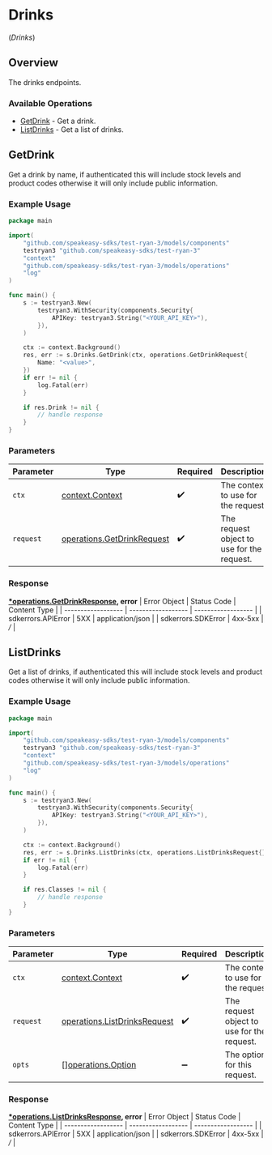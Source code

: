 # Drinks
(*Drinks*)

## Overview

The drinks endpoints.

### Available Operations

* [GetDrink](#getdrink) - Get a drink.
* [ListDrinks](#listdrinks) - Get a list of drinks.

## GetDrink

Get a drink by name, if authenticated this will include stock levels and product codes otherwise it will only include public information.

### Example Usage

```go
package main

import(
	"github.com/speakeasy-sdks/test-ryan-3/models/components"
	testryan3 "github.com/speakeasy-sdks/test-ryan-3"
	"context"
	"github.com/speakeasy-sdks/test-ryan-3/models/operations"
	"log"
)

func main() {
    s := testryan3.New(
        testryan3.WithSecurity(components.Security{
            APIKey: testryan3.String("<YOUR_API_KEY>"),
        }),
    )

    ctx := context.Background()
    res, err := s.Drinks.GetDrink(ctx, operations.GetDrinkRequest{
        Name: "<value>",
    })
    if err != nil {
        log.Fatal(err)
    }

    if res.Drink != nil {
        // handle response
    }
}
```

### Parameters

| Parameter                                                                | Type                                                                     | Required                                                                 | Description                                                              |
| ------------------------------------------------------------------------ | ------------------------------------------------------------------------ | ------------------------------------------------------------------------ | ------------------------------------------------------------------------ |
| `ctx`                                                                    | [context.Context](https://pkg.go.dev/context#Context)                    | :heavy_check_mark:                                                       | The context to use for the request.                                      |
| `request`                                                                | [operations.GetDrinkRequest](../../models/operations/getdrinkrequest.md) | :heavy_check_mark:                                                       | The request object to use for the request.                               |


### Response

**[*operations.GetDrinkResponse](../../models/operations/getdrinkresponse.md), error**
| Error Object       | Status Code        | Content Type       |
| ------------------ | ------------------ | ------------------ |
| sdkerrors.APIError | 5XX                | application/json   |
| sdkerrors.SDKError | 4xx-5xx            | */*                |

## ListDrinks

Get a list of drinks, if authenticated this will include stock levels and product codes otherwise it will only include public information.

### Example Usage

```go
package main

import(
	"github.com/speakeasy-sdks/test-ryan-3/models/components"
	testryan3 "github.com/speakeasy-sdks/test-ryan-3"
	"context"
	"github.com/speakeasy-sdks/test-ryan-3/models/operations"
	"log"
)

func main() {
    s := testryan3.New(
        testryan3.WithSecurity(components.Security{
            APIKey: testryan3.String("<YOUR_API_KEY>"),
        }),
    )

    ctx := context.Background()
    res, err := s.Drinks.ListDrinks(ctx, operations.ListDrinksRequest{})
    if err != nil {
        log.Fatal(err)
    }

    if res.Classes != nil {
        // handle response
    }
}
```

### Parameters

| Parameter                                                                    | Type                                                                         | Required                                                                     | Description                                                                  |
| ---------------------------------------------------------------------------- | ---------------------------------------------------------------------------- | ---------------------------------------------------------------------------- | ---------------------------------------------------------------------------- |
| `ctx`                                                                        | [context.Context](https://pkg.go.dev/context#Context)                        | :heavy_check_mark:                                                           | The context to use for the request.                                          |
| `request`                                                                    | [operations.ListDrinksRequest](../../models/operations/listdrinksrequest.md) | :heavy_check_mark:                                                           | The request object to use for the request.                                   |
| `opts`                                                                       | [][operations.Option](../../models/operations/option.md)                     | :heavy_minus_sign:                                                           | The options for this request.                                                |


### Response

**[*operations.ListDrinksResponse](../../models/operations/listdrinksresponse.md), error**
| Error Object       | Status Code        | Content Type       |
| ------------------ | ------------------ | ------------------ |
| sdkerrors.APIError | 5XX                | application/json   |
| sdkerrors.SDKError | 4xx-5xx            | */*                |
